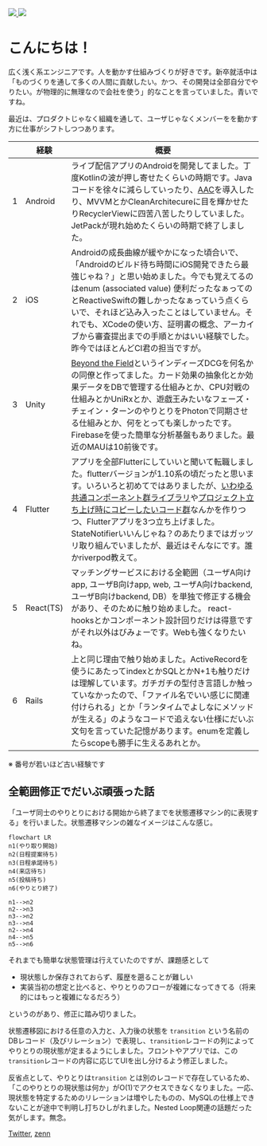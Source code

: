 <a href="https://github.com/anuraghazra/github-readme-stats">
  <img src="https://github-readme-stats.vercel.app/api/top-langs?username=niwatly&langs_count=8&layout=compact" />
</a>
<a href="https://github.com/anuraghazra/github-readme-stats">
  <img src="https://github-readme-stats.vercel.app/api?username=niwatly&count_private=true&show_icons=true" />
</a>

# こんにちは！

広く浅く系エンジニアです。人を動かす仕組みづくりが好きです。新卒就活中は「ものづくりを通して多くの人間に貢献したい。かつ、その開発は全部自分でやりたい。が物理的に無理なので会社を使う」的なことを言っていました。青いですね。

最近は、プロダクトじゃなく組織を通して、ユーザじゃなくメンバーをを動かす方に仕事がシフトしつつあります。

|  | 経験      | 概要 |
|---|---|---|
| 1 | Android | ライブ配信アプリのAndroidを開発してました。丁度Kotlinの波が押し寄せたくらいの時期です。Javaコードを徐々に減らしていったり、[AAC](https://developer.android.com/topic/libraries/architecture)を導入したり、MVVMとかCleanArchitecureに目を輝かせたりRecyclerViewに四苦八苦したりしていました。JetPackが現れ始めたくらいの時期で終了しました。 | 
| 2 | iOS | Androidの成長曲線が緩やかになった頃合いで、「Androidのビルド待ち時間にiOS開発できたら最強じゃね？」と思い始めました。今でも覚えてるのはenum (associated value) 便利だったなぁってのとReactiveSwiftの難しかったなぁっていう点くらいで、それほど込み入ったことはしていません。それでも、XCodeの使い方、証明書の概念、アーカイブから審査提出までの手順とかはいい経験でした。昨今ではほとんどCI君の担当ですが。|
| 3 | Unity | [Beyond the Field](https://peraichi.com/landing_pages/view/beyondthefield/)というインディーズDCGを何名かの同僚と作ってました。カード効果の抽象化とか効果データをDBで管理する仕組みとか、CPU対戦の仕組みとかUniRxとか、遊戯王みたいなフェーズ・チェイン・ターンのやりとりをPhotonで同期させる仕組みとか、何をとっても楽しかったです。Firebaseを使った簡単な分析基盤もありました。最近のMAUは10前後です。
| 4 | Flutter | アプリを全部Flutterにしていいと聞いて転職しました。flutterバージョンが1.10系の頃だったと思います。いろいろと初めてではありましたが、[いわゆる共通コンポーネント群ライブラリ](https://github.com/niwatly/flutter_app_components)や[プロジェクト立ち上げ時にコピーしたいコード群](https://github.com/niwatly/flutter_app_scaffold)なんかを作りつつ、Flutterアプリを3つ立ち上げました。StateNotifierいいんじゃね？のあたりまではガッツリ取り組んでいましたが、最近はそんなにです。誰かriverpod教えて。
| 5 | React(TS) | マッチングサービスにおける全範囲（ユーザA向けapp, ユーザB向けapp, web, ユーザA向けbackend, ユーザB向けbackend, DB）を単独で修正する機会があり、そのために触り始めました。 react-hooksとかコンポーネント設計回りだけは得意ですがそれ以外はびみょーです。Webも強くなりたいね。|
| 6 | Rails | 上と同じ理由で触り始めました。ActiveRecordを使うにあたってindexとかSQLとかN+1も触りだけは理解しています。ガチガチの型付き言語しか触っていなかったので、「ファイル名でいい感じに関連付けられる」とか「ランタイムでよしなにメソッドが生える」のようなコードで追えない仕様にだいぶ文句を言っていた記憶があります。enumを定義したらscopeも勝手に生えるあれとか。|

※ 番号が若いほど古い経験です

## 全範囲修正でだいぶ頑張った話

「ユーザ同士のやりとりにおける開始から終了までを状態遷移マシン的に表現する」を行いました。状態遷移マシンの雑なイメージはこんな感じ。


```mermaid
flowchart LR
n1(やり取り開始)
n2(日程提案待ち)
n3(日程承諾待ち)
n4(来店待ち)
n5(投稿待ち)
n6(やりとり終了)

n1-->n2
n2-->n3
n3-->n2
n3-->n4
n2-->n4
n4-->n5
n5-->n6
```


それまでも簡単な状態管理は行えていたのですが、課題感として
- 現状態しか保存されておらず、履歴を遡ることが難しい
- 実装当初の想定と比べると、やりとりのフローが複雑になってきてる（将来的にはもっと複雑になるだろう）

というのがあり、修正に踏み切りました。

状態遷移図における任意の入力と、入力後の状態を `transition` という名前のDBレコード（及びリレーション）で表現し、`transition`レコードの列によってやりとりの現状態が定まるようにしました。フロントやアプリでは、この`transition`レコードの内容に応じてUIを出し分けるよう修正しました。


反省点として、やりとりは`transition` とは別のレコードで存在しているため、「このやりとりの現状態は何か」がO(1)でアクセスできなくなりました。一応、現状態を特定するためのリレーションは増やしたものの、MySQLの仕様上できないことが途中で判明し打ちひしがれました。Nested Loop関連の話題だった気がします。無念。

[Twitter](https://twitter.com/niwatly), [zenn](https://zenn.dev/niwatly)
